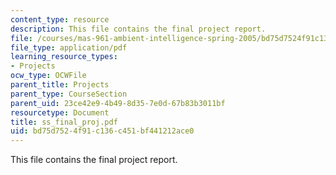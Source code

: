 ```yaml
---
content_type: resource
description: This file contains the final project report.
file: /courses/mas-961-ambient-intelligence-spring-2005/bd75d7524f91c136c451bf441212ace0_ss_final_proj.pdf
file_type: application/pdf
learning_resource_types:
- Projects
ocw_type: OCWFile
parent_title: Projects
parent_type: CourseSection
parent_uid: 23ce42e9-4b49-8d35-7e0d-67b83b3011bf
resourcetype: Document
title: ss_final_proj.pdf
uid: bd75d752-4f91-c136-c451-bf441212ace0
---
```

This file contains the final project report.

